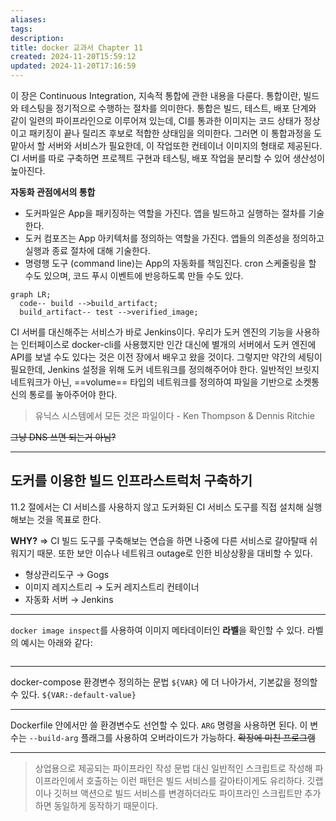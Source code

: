 ```yaml
---
aliases: 
tags: 
description:
title: docker 교과서 Chapter 11
created: 2024-11-20T15:59:12
updated: 2024-11-20T17:16:59
---
```

이 장은 Continuous Integration, 지속적 통합에 관한 내용을 다룬다. 통합이란, 빌드와 테스팅을 정기적으로 수행하는 절차를 의미한다. 통합은 빌드, 테스트, 배포 단계와 같이 일련의 파이프라인으로 이루어져 있는데, CI를 통과한 이미지는 코드 상태가 정상이고 패키징이 끝나 릴리즈 후보로 적합한 상태임을 의미한다. 그러면 이 통합과정을 도맡아서 할 서버와 서비스가 필요한데, 이 작업또한 컨테이너 이미지의 형태로 제공된다. CI 서버를 따로 구축하면 프로젝트 구현과 테스팅, 배포 작업을 분리할 수 있어 생산성이 높아진다.

**자동화 관점에서의 통합**

- 도커파일은 App을 패키징하는 역할을 가진다. 앱을 빌드하고 실행하는 절차를 기술한다.
- 도커 컴포즈는 App 아키텍처를 정의하는 역할을 가진다. 앱들의 의존성을 정의하고 실행과 종료 절차에 대해 기술한다.
- 명령행 도구 (command line)는 App의 자동화를 책임진다. cron 스케줄링을 할 수도 있으며, 코드 푸시 이벤트에 반응하도록 만들 수도 있다.

```mermaid
graph LR;
  code-- build -->build_artifact;
  build_artifact-- test -->verified_image;
```

CI 서버를 대신해주는 서비스가 바로 Jenkins이다. 우리가 도커 엔진의 기능을 사용하는 인터페이스로 docker-cli를 사용했지만 인간 대신에 별개의 서버에서 도커 엔진에 API를 보낼 수도 있다는 것은 이전 장에서 배우고 왔을 것이다. 그렇지만 약간의 세팅이 필요한데, Jenkins 설정을 위해 도커 네트워크를 정의해주어야 한다. 일반적인 브릿지 네트워크가 아닌, ==volume== 타입의 네트워크를 정의하여 파일을 기반으로 소켓통신의 통로를 놓아주어야 한다. 

> 유닉스 시스템에서 모든 것은 파일이다 - Ken Thompson & Dennis Ritchie

~~그냥 DNS 쓰면 되는거 아님?~~

---

## 도커를 이용한 빌드 인프라스트럭처 구축하기

11.2 절에서는 CI 서비스를 사용하지 않고 도커화된 CI 서비스 도구를 직접 설치해 실행해보는 것을 목표로 한다.

**WHY?** ⇒ CI 빌드 도구를 구축해보는 연습을 하면 나중에 다른 서비스로 갈아탈때 쉬워지기 때문. 또한 보안 이슈나 네트워크 outage로 인한 비상상황을 대비할 수 있다.

- 형상관리도구 → Gogs
- 이미지 레지스트리 → 도커 레지스트리 컨테이너
- 자동화 서버 → Jenkins

---

`docker image inspect`를 사용하여 이미지 메타데이터인 **라벨**을 확인할 수 있다. 라벨의 예시는 아래와 같다:

```
```

---

docker-compose 환경변수 정의하는 문법 `${VAR}` 에 더 나아가서, 기본값을 정의할 수 있다. `${VAR:-default-value}`

---

Dockerfile 안에서만 쓸 환경변수도 선언할 수 있다. `ARG` 명령을 사용하면 된다. 이 변수는 `--build-arg` 플래그를 사용하여 오버라이드가 가능하다. ~~확장에 미친 프로그램~~

---

> 상업용으로 제공되는 파이프라인 작성 문법 대신 일반적인 스크립트로 작성해 파이프라인에서 호출하는 이런 패턴은 빌드 서비스를 갈아타이게도 유리하다. 깃랩이나 깃허브 액션으로 빌드 서비스를 변경하더라도 파이프라인 스크립트만 추가하면 동일하게 동작하기 때문이다.
